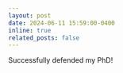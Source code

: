 ```yaml
---
layout: post
date: 2024-06-11 15:59:00-0400
inline: true
related_posts: false
---
```


Successfully defended my PhD!
